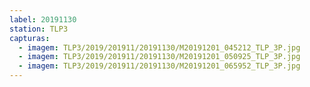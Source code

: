 ```yaml
---
label: 20191130
station: TLP3
capturas:
  - imagem: TLP3/2019/201911/20191130/M20191201_045212_TLP_3P.jpg
  - imagem: TLP3/2019/201911/20191130/M20191201_050925_TLP_3P.jpg
  - imagem: TLP3/2019/201911/20191130/M20191201_065952_TLP_3P.jpg
---
```

